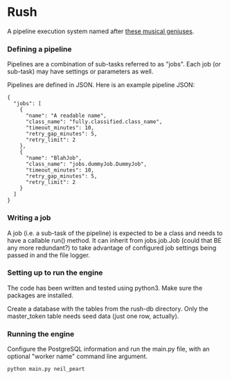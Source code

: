 # Rush
A pipeline execution system named after [these musical geniuses](https://www.rush.com).

### Defining a pipeline
Pipelines are a combination of sub-tasks referred to as "jobs". Each job (or sub-task) may have settings or parameters as well. 

Pipelines are defined in JSON. Here is an example pipeline JSON:
```
{
  "jobs": [
    {
      "name": "A readable name",
      "class_name": "fully.classified.class_name",
      "timeout_minutes": 10,
      "retry_gap_minutes": 5,
      "retry_limit": 2
    },
    {
      "name": "BlahJob",
      "class_name": "jobs.dummyJob.DummyJob",
      "timeout_minutes": 10,
      "retry_gap_minutes": 5,
      "retry_limit": 2
    }
  ]
}
```

### Writing a job
A job (i.e. a sub-task of the pipeline) is expected to be a class and needs to have a callable run() method. It can inherit from jobs.job.Job (could that BE any more redundant?) to take advantage of configured job settings being passed in and the file logger.  

### Setting up to run the engine
The code has been written and tested using python3. Make sure the packages are installed. 

Create a database with the tables from the rush-db directory. Only the master_token table needs seed data (just one row, actually).

### Running the engine
Configure the PostgreSQL information and run the main.py file, with an optional "worker name" command line argument.

```python main.py neil_peart```

